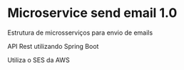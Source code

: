 # Microservice send email 1.0
Estrutura de microsserviços para envio de emails

API Rest utilizando Spring Boot

Utiliza o SES da AWS

